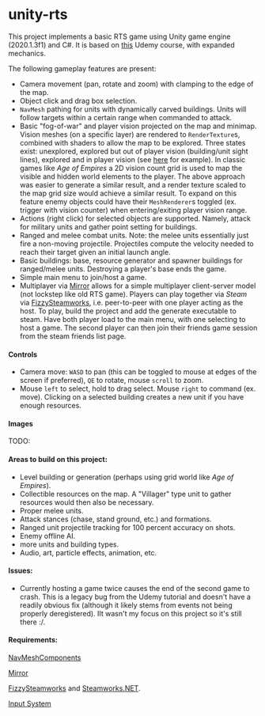 # unity-rts

This project implements a basic RTS game using Unity game engine (2020.1.3f1) and C#. It is based on [this](https://www.udemy.com/course/unity-multiplayer/) Udemy course, with expanded mechanics.

The following gameplay features are present:  
- Camera movement (pan, rotate and zoom) with clamping to the edge of the map.  
- Object click and drag box selection.  
- `NavMesh` pathing for units with dynamically carved buildings. Units will follow targets within a certain range when commanded to attack.  
- Basic "fog-of-war" and player vision projected on the map and minimap. Vision meshes (on a specific layer) are rendered to `RenderTexture`s, combined with shaders to allow the map to be explored. Three states exist: unexplored, explored but out of player vision (building/unit sight lines), explored and in player vision (see [here](https://andrewhungblog.wordpress.com/2018/06/23/implementing-fog-of-war-in-unity/) for example). In classic games like *Age of Empires* a 2D vision count grid is used to map the visible and hidden world elements to the player. The above approach was easier to generate a similar result, and a render texture scaled to the map grid size would achieve a similar result. To expand on this feature enemy objects could have their `MeshRenderer`s toggled (ex. trigger with vision counter) when entering/exiting player vision range.  
- Actions (right click) for selected objects are supported. Namely, attack for military units and gather point setting for buildings.  
- Ranged and melee combat units. Note: the melee units essentially just fire a non-moving projectile. Projectiles compute the velocity needed to reach their target given an initial launch angle.  
- Basic buildings: base, resource generator and spawner buildings for ranged/melee units. Destroying a player's base ends the game.  
- Simple main menu to join/host a game.  
- Multiplayer via [Mirror](https://assetstore.unity.com/packages/tools/network/mirror-129321) allows for a simple multiplayer client-server model (not lockstep like old RTS game). Players can play together via *Steam* via [FizzySteamworks](https://github.com/Chykary/FizzySteamworks), i.e. peer-to-peer with one player acting as the host. To play, build the project and add the generate executable to steam. Have both player load to the main menu, with one selecting to host a game. The second player can then join their friends game session from the steam friends list page.  

#### Controls

- Camera move: `WASD` to pan (this can be toggled to mouse at edges of the screen if preferred), `QE` to rotate, mouse `scroll` to zoom.  
- Mouse `left` to select, hold to drag select. Mouse `right` to command (ex. move). Clicking on a selected building creates a new unit if you have enough resources.

#### Images

TODO:

#### Areas to build on this project:

- Level building or generation (perhaps using grid world like *Age of Empires*).
- Collectible resources on the map. A "Villager" type unit to gather resources would then also be necessary.  
- Proper melee units.  
- Attack stances (chase, stand ground, etc.) and formations.  
- Ranged unit projectile tracking for 100 percent accuracy on shots.   
- Enemy offline AI.  
- more units and building types.  
- Audio, art, particle effects, animation, etc.  

#### Issues:

- Currently hosting a game twice causes the end of the second game to crash. This is a legacy bug from the Udemy tutorial and doesn't have a readily obvious fix (although it likely stems from events not being properly deregistered). IIt wasn't my focus on this project so it's still there :/.

#### Requirements:

[NavMeshComponents](https://github.com/Unity-Technologies/NavMeshComponents)

[Mirror](https://assetstore.unity.com/packages/tools/network/mirror-129321)

[FizzySteamworks](https://github.com/Chykary/FizzySteamworks) and [Steamworks.NET](https://github.com/rlabrecque/Steamworks.NET).

[Input System](https://docs.unity3d.com/Packages/com.unity.inputsystem@1.0/manual/Installation.html)
